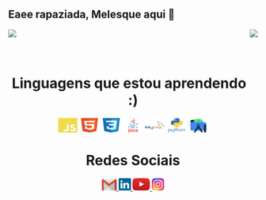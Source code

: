 ## Eaee rapaziada, Melesque aqui 👋

<div>
  <img  height="182em" src="https://github-readme-stats.vercel.app/api?username=vinimelesque&show_icons=true&theme=react&include_all_commits=true&count_private=true"/>
  <img align="right" height="118em" src="https://github-readme-stats.vercel.app/api/top-langs/?username=vinimelesque&layout=compact&langs_count=16&theme=react"/>
</div>

<br>

<div align="center">
  <div style="display: inline_block"> <br>
    <h1 align="center"> Linguagens que estou aprendendo :) </h1>
    <img align="center" height="30" width="40" alt="js-icon"  src="https://raw.githubusercontent.com/devicons/devicon/master/icons/javascript/javascript-plain.svg">
    <img align="center" height="30" width="40" alt="html-icon" src="https://raw.githubusercontent.com/devicons/devicon/master/icons/html5/html5-original.svg">
    <img align="center" height="30" width="40" alt="css-icon" src="https://raw.githubusercontent.com/devicons/devicon/master/icons/css3/css3-original.svg">
    <img align="center" height="30" width="40" alt="java-icon" src="https://raw.githubusercontent.com/devicons/devicon/1119b9f84c0290e0f0b38982099a2bd027a48bf1/icons/java/java-original-wordmark.svg">
    <img align="center" height="30" width="40" alt="mysql-icon" src="https://raw.githubusercontent.com/devicons/devicon/1119b9f84c0290e0f0b38982099a2bd027a48bf1/icons/mysql/mysql-original-wordmark.svg">
    <img align="center" height="30" width="40" alt="python-icon" src="https://raw.githubusercontent.com/devicons/devicon/1119b9f84c0290e0f0b38982099a2bd027a48bf1/icons/python/python-original-wordmark.svg">
    <img align="center" height="30" width="40" alt="androidstudio-icon" src="https://raw.githubusercontent.com/devicons/devicon/1119b9f84c0290e0f0b38982099a2bd027a48bf1/icons/androidstudio/androidstudio-original.svg">
  </div>

  <h1 align="center">Redes Sociais</h1>
    <a href = "mailto: viniciusmelesqueds@gmail.com">
      <img width="30" src="gmail.svg">
    </a>
    <a href = "https://www.linkedin.com/in/luigi-gottardello-fonseca-44651a205/">
      <img width="25" src="linkedin.svg">
    </a>
    <a href = "https://www.youtube.com/channel/UCd5Ivcm28R1C3fCQKbOx2cg">
      <img width="35" src="youtube.svg">
    </a>
    <a href = "https://www.instagram.com/devparadev/">
      <img width="25" src="instagram.png">
    </a>
</div>
